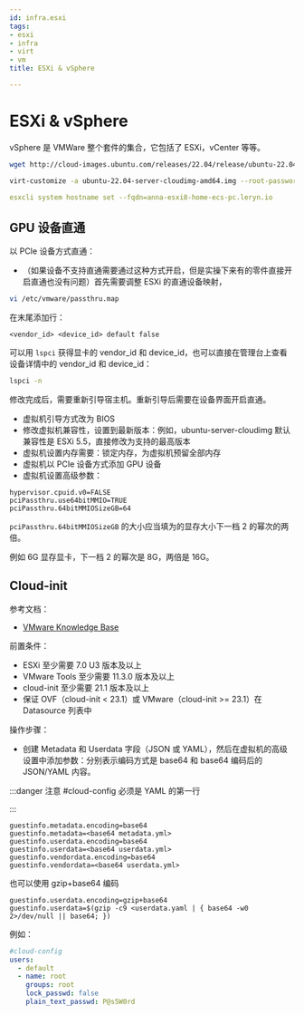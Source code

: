 ```yaml
---
id: infra.esxi
tags:
- esxi
- infra
- virt
- vm
title: ESXi & vSphere

---
```

# ESXi & vSphere
vSphere 是 VMWare 整个套件的集合，它包括了 ESXi，vCenter 等等。

```bash
wget http://cloud-images.ubuntu.com/releases/22.04/release/ubuntu-22.04-server-cloudimg-amd64.img

virt-customize -a ubuntu-22.04-server-cloudimg-amd64.img --root-password password:ubuntu
```

```yaml
esxcli system hostname set --fqdn=anna-esxi8-home-ecs-pc.leryn.io
```

## GPU 设备直通
以 PCIe 设备方式直通：

+ （如果设备不支持直通需要通过这种方式开启，但是实操下来有的零件直接开启直通也没有问题）首先需要调整 ESXi 的直通设备映射，

```bash
vi /etc/vmware/passthru.map
```

在末尾添加行：

```plain
<vendor_id> <device_id> default false
```

可以用 `lspci` 获得显卡的 vendor_id 和 device_id，也可以直接在管理台上查看设备详情中的 vendor_id 和 device_id：

```bash
lspci -n
```

修改完成后，需要重新引导宿主机。重新引导后需要在设备界面开启直通。

+ 虚拟机引导方式改为 BIOS
+ 修改虚拟机兼容性，设置到最新版本：例如，ubuntu-server-cloudimg 默认兼容性是 ESXi 5.5，直接修改为支持的最高版本
+ 虚拟机设置内存需要：锁定内存，为虚拟机预留全部内存
+ 虚拟机以 PCIe 设备方式添加 GPU 设备
+ 虚拟机设置高级参数：

```properties
hypervisor.cpuid.v0=FALSE
pciPassthru.use64bitMMIO=TRUE
pciPassthru.64bitMMIOSizeGB=64
```

`pciPassthru.64bitMMIOSizeGB` 的大小应当填为的显存大小下一档 2 的幂次的两倍。

例如 6G 显存显卡，下一档 2 的幂次是 8G，两倍是 16G。

## Cloud-init
参考文档：

+ [VMware Knowledge Base](https://kb.vmware.com/s/article/82250)

前置条件：

+ ESXi 至少需要 7.0 U3 版本及以上
+ VMware Tools 至少需要 11.3.0 版本及以上
+ cloud-init 至少需要 21.1 版本及以上
+ 保证 OVF（cloud-init < 23.1）或 VMware（cloud-init >= 23.1）在 Datasource 列表中

操作步骤：

+ 创建 Metadata 和 Userdata 字段（JSON 或 YAML），然后在虚拟机的高级设置中添加参数：分别表示编码方式是 base64 和 base64 编码后的 JSON/YAML 内容。

:::danger
注意  #cloud-config 必须是 YAML 的第一行

:::

```properties
guestinfo.metadata.encoding=base64
guestinfo.metadata=<base64 metadata.yml>
guestinfo.userdata.encoding=base64
guestinfo.userdata=<base64 userdata.yml>
guestinfo.vendordata.encoding=base64
guestinfo.vendordata=<base64 userdata.yml>
```

也可以使用 gzip+base64 编码

```properties
guestinfo.userdata.encoding=gzip+base64
guestinfo.userdata=$(gzip -c9 <userdata.yaml | { base64 -w0 2>/dev/null || base64; })
```

例如：

```yaml
#cloud-config
users:
  - default
  - name: root
    groups: root
    lock_passwd: false
    plain_text_passwd: P@s5W0rd
```



### 
